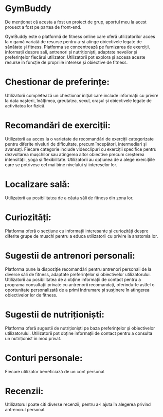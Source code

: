 # GymBuddy

De menționat că acesta a fost un proiect de grup, aportul meu la acest prouect a fost pe partea de front-end.

GymBuddy este o platformă de fitness online care oferă utilizatorilor acces la o gamă variată de resurse pentru a-și atinge obiectivele legate de sănătate și fitness. Platforma se concentrează pe furnizarea de exerciții, informații despre sali, antrenori și nutriționiști, adaptate nevoilor și preferințelor fiecărui utilizator. Utilizatorii pot explora și accesa aceste resurse în funcție de propriile interese și obiective de fitness.

# Chestionar de preferințe:
Utilizatorii completează un chestionar inițial care include informații cu privire la data nașterii, înălțimea, greutatea, sexul, orașul și obiectivele legate de activitatea lor fizică.

# Recomandări de exerciții:
Utilizatorii au acces la o varietate de recomandări de exerciții categorizate pentru diferite niveluri de dificultate, precum începători, intermediari și avansați. Fiecare categorie include videoclipuri cu exerciții specifice pentru dezvoltarea mușchilor sau atingerea altor obiective precum creșterea intensității, yoga și flexibilitate. Utilizatorii au opțiunea de a alege exercițiile care se potrivesc cel mai bine nivelului și intereselor lor.

# Localizare sală:
Utilizatorii au posibilitatea de a căuta săli de fitness din zona lor.

# Curiozități:
Platforma oferă o secțiune cu informații interesante și curiozități despre diferite grupe de mușchi pentru a educa utilizatorii cu privire la anatomia lor.

# Sugestii de antrenori personali:
Platforma pune la dispoziție recomandări pentru antrenori personali de la diverse săli de fitness, adaptate preferințelor și obiectivelor utilizatorului. Utilizatorii au posibilitatea de a obține informații de contact pentru a programa consultații private cu antrenorii recomandați, oferindu-le astfel o oportunitate personalizată de a primi îndrumare și susținere în atingerea obiectivelor lor de fitness.

# Sugestii de nutriționiști:
Platforma oferă sugestii de nutriționiști pe baza preferințelor și obiectivelor utilizatorului. Utilizatorii pot obține informații de contact pentru a consulta un nutriționist în mod privat.

# Conturi personale:
Fiecare utilizator beneficiază de un cont personal.

# Recenzii:
Utilizatorul poate citi diverse recenzii, pentru a-l ajuta în alegerea privind antrenorul personal.
